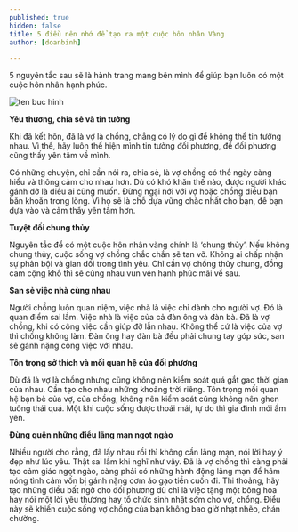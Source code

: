 ```yaml
---
published: true
hidden: false
title: 5 điều nên nhớ để tạo ra một cuộc hôn nhân Vàng
author: [doanbinh] 

---
```

5 nguyên tắc sau sẽ là hành trang mang bên mình để giúp bạn luôn có một cuộc hôn nhân hạnh phúc.

![ten buc hinh](https://www.dkn.tv/wp-content/uploads/2018/02/hon-nhan.jpg "ten buc hinh")

**Yêu thương, chia sẻ và tin tưởng**

Khi đã kết hôn, đã là vợ là chồng, chẳng có lý do gì để không thể tin tưởng nhau. Vì thế, hãy luôn thể hiện mình tin tưởng đối phương, để đối phương cũng thấy yên tâm về mình.

Có những chuyện, chỉ cần nói ra, chia sẻ, là vợ chồng có thể ngày càng hiểu và thông cảm cho nhau hơn. Dù có khó khăn thế nào, được người khác gánh đỡ là điều ai cũng muốn. Đừng ngại nới với vợ hoặc chồng điều bạn băn khoăn trong lòng. Vì họ sẽ là chỗ dựa vững chắc nhất cho bạn, để bạn dựa vào và cảm thấy yên tâm hơn.

**Tuyệt đối chung thủy**

Nguyên tắc để có một cuộc hôn nhân vàng chính là ‘chung thủy’. Nếu không chung thủy, cuộc sống vợ chồng chắc chắn sẽ tan vỡ. Không ai chấp nhận sự phản bội và gian dối trong tình yêu. Chỉ cần vợ chồng thủy chung, đồng cam cộng khổ thì sẽ cùng nhau vun vén hạnh phúc mãi về sau.

**San sẻ việc nhà cùng nhau**

Người chồng luôn quan niệm, việc nhà là việc chỉ dành cho người vợ. Đó là quan điểm sai lầm. Việc nhà là việc của cả đàn ông và đàn bà. Đã là vợ chồng, khi có công việc cần giúp đỡ lẫn nhau. Không thể cứ là việc của vợ thì chồng không làm. Đàn ông hay đàn bà đều phải chung tay góp sức, san sẻ gánh nặng công việc với nhau.

**Tôn trọng sở thích và mối quan hệ của đối phương**

Dù đã là vợ là chồng nhưng cũng không nên kiểm soát quá gắt gao thời gian của nhau. Cần tạo cho nhau những khoảng trời riêng. Tôn trọng mối quan hệ bạn bè của vợ, của chồng, không nên kiểm soát cũng không nên ghen tuông thái quá. Một khi cuộc sống được thoái mái, tự do thì gia đình mới ấm yên.

**Đừng quên những điều lãng mạn ngọt ngào**

Nhiều người cho rằng, đã lấy nhau rồi thì không cần lãng mạn, nói lời hay ý đẹp như lúc yêu. Thật sai lầm khi nghĩ như vậy. Đã là vợ chồng thì càng phải tạo cảm giác ngọt ngào, càng phải có những hành động lãng mạn để hâm nóng tình cảm vốn bị gánh nặng cơm áo gạo tiền cuốn đi. Thi thoảng, hãy tạo những điều bất ngờ cho đối phương dù chỉ là việc tặng một bông hoa hay nói một lời yêu thương hay tổ chức sinh nhật sớm cho vợ, chồng. Điều này sẽ khiến cuộc sống vợ chồng của bạn không bao giờ nhạt nhẽo, chán chường.